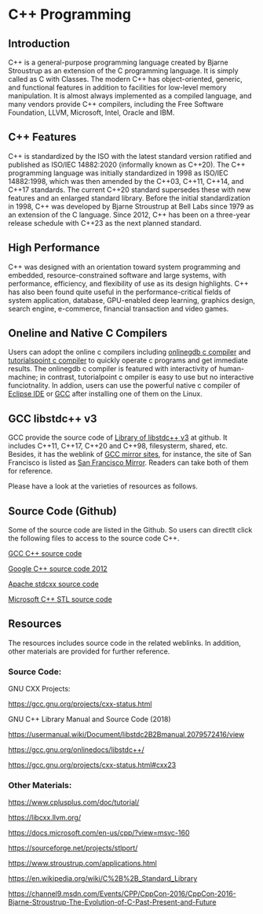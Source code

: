 #  C++ Programming

## Introduction 

C++ is a general-purpose programming language created by Bjarne Stroustrup as an extension of the C programming language. It is simply called as C with Classes. The modern C++ has object-oriented, generic, and functional features in addition to facilities for low-level memory manipulation. It is almost always implemented as a compiled language, and many vendors provide C++ compilers, including the Free Software Foundation, LLVM, Microsoft, Intel, Oracle and IBM. 


## C++ Features

C++ is standardized by the ISO with the latest standard version ratified and published as ISO/IEC 14882:2020 (informally known as C++20). The C++ programming language was initially standardized in 1998 as ISO/IEC 14882:1998, which was then amended by the C++03, C++11, C++14, and C++17 standards. The current C++20 standard supersedes these with new features and an enlarged standard library. Before the initial standardization in 1998, C++ was developed by Bjarne Stroustrup at Bell Labs since 1979 as an extension of the C language. Since 2012, C++ has been on a three-year release schedule with C++23 as the next planned standard.


## High Performance 

C++ was designed with an orientation toward system programming and embedded, resource-constrained software and large systems, with performance, efficiency, and flexibility of use as its design highlights. C++ has also been found quite useful in the performance-critical fields of system application, database, GPU-enabled deep learning, graphics design, search engine, e-commerce, financial transaction and video games. 


## Oneline and Native C Compilers

Users can adopt the online c compilers including [onlinegdb c compiler](https://www.onlinegdb.com/online_c++_compiler) and [tutorialspoint c compiler](https://www.tutorialspoint.com/compile_cpp_online.php) to quickly operate c programs and get immediate results. The onlinegdb c compiler is featured with interactivity of human-machine; in contrast, tutorialpoint c ompiler is easy to use but no interactive funciotnality. In addion, users can use the powerful native c compiler of [Eclipse IDE](https://www.eclipse.org/ide/) or [GCC](https://gcc.gnu.org/) after installing one of them on the Linux.

## GCC libstdc++ v3 

GCC provide the source code of [Library of libstdc++ v3](https://github.com/gcc-mirror/gcc/tree/master/libstdc%2B%2B-v3/src) at github. It includes C++11, C++17, C++20 and C++98, filesysterm, shared, etc. Besides, it has the weblink of [GCC mirror sites](https://gcc.gnu.org/mirrors.html), for instance, the site of San Francisco is listed as [San Francisco Mirror](https://bigsearcher.com/mirrors/gcc/). Readers can take both of them for reference. 



Please have a look at the varieties of resources as follows.

## Source Code (Github)

Some of the source code are listed in the Github. So users can directlt click the following files to access to the source code C++. 

[GCC C++ source code](https://github.com/gcc-mirror/gcc/tree/master/libstdc%2B%2B-v3/libsupc%2B%2B)

[Google C++ source code 2012](https://github.com/google/libcxx/tree/master/src)

[Apache stdcxx source code](https://github.com/apache/stdcxx/tree/trunk/src)

[Microsoft C++ STL source code](https://github.com/microsoft/STL/tree/main/stl/src)


## Resources 

The resources includes source code in the related weblinks. In addition, other materials are provided for further reference. 

### Source Code:

GNU CXX Projects: 

https://gcc.gnu.org/projects/cxx-status.html

GNU C++ Library Manual and Source Code (2018)

https://usermanual.wiki/Document/libstdc2B2Bmanual.2079572416/view

https://gcc.gnu.org/onlinedocs/libstdc++/

https://gcc.gnu.org/projects/cxx-status.html#cxx23

### Other Materials: 

https://www.cplusplus.com/doc/tutorial/

https://libcxx.llvm.org/

https://docs.microsoft.com/en-us/cpp/?view=msvc-160

https://sourceforge.net/projects/stlport/

https://www.stroustrup.com/applications.html

https://en.wikipedia.org/wiki/C%2B%2B_Standard_Library

https://channel9.msdn.com/Events/CPP/CppCon-2016/CppCon-2016-Bjarne-Stroustrup-The-Evolution-of-C-Past-Present-and-Future
